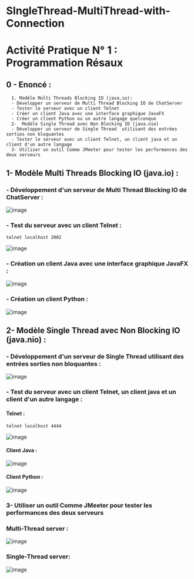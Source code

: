 # SIngleThread-MultiThread-with-Connection
# Activité Pratique N° 1 : Programmation Résaux
## 0 - Enoncé :
      1. Modèle Multi Threads Blocking IO (java.io):
      - Développer un serveur de Multi Thread Blocking IO de ChatServer
      - Tester le serveur avec un client Telnet
      - Créer un client Java avec une interface graphique JavaFX
      - Créer un client Python ou un autre langage quelconque
      2-  Modèle Single Thread avec Non Blocking IO (java.nio)
      - Développer un serveur de Single Thread  utilisant des entrées sorties non bloquantes 
      - Tester le serveur avec un client Telnet, un client java et un client d'un autre langage
      3- Utiliser un outil Comme JMeeter pour tester les performances des deux serveurs

## 1-  Modèle Multi Threads Blocking IO (java.io) : 

### - Développement d'un serveur de Multi Thread Blocking IO de ChatServer :
![image](https://user-images.githubusercontent.com/82038554/227289397-fae55f10-75f8-410f-8b59-9af76f58e031.png)

### - Test du serveur avec un client Telnet :
    telnet localhost 2002
![image](https://user-images.githubusercontent.com/82038554/227297722-d2a77a2e-1102-4975-a7be-ebca913b1a79.png)

### - Création un client Java avec une interface graphique JavaFX :
![image](https://user-images.githubusercontent.com/82038554/227290658-783adb65-812e-4183-9643-0b7428749f6a.png)

### - Création un client Python :
![image](https://user-images.githubusercontent.com/82038554/227291581-5bdb98ab-8fa9-4caf-a84d-2b2a0faa1e69.png)

## 2- Modèle Single Thread avec Non Blocking IO (java.nio) : 

### - Développement d'un serveur de Single Thread  utilisant des entrées sorties non bloquantes :
![image](https://user-images.githubusercontent.com/82038554/227294297-5216e5b3-563b-486e-a2d9-7a04e9605e50.png)

### - Test du serveur avec un client Telnet, un client java et un client d'un autre langage :
#### Telnet :
    telnet localhost 4444
![image](https://user-images.githubusercontent.com/82038554/227296035-1486e42b-4150-44be-a435-967a6179e356.png)

#### Client Java :
![image](https://user-images.githubusercontent.com/82038554/227294859-018dec48-54fe-4c73-9fcc-d78f7126ec86.png)

#### Client Python :
![image](https://user-images.githubusercontent.com/82038554/227295223-a2c44f60-eb63-4c7a-a31d-6232898cc36d.png)

### 3- Utiliser un outil Comme JMeeter pour tester les performances des deux serveurs

### Multi-Thread server :
![image](https://user-images.githubusercontent.com/82038554/227378746-971d5a72-88bf-43d8-9759-af5e9c068237.png)

### Single-Thread server:
![image](https://user-images.githubusercontent.com/82038554/227378973-fa44b092-c5fb-46bd-9ddf-259ef3365a88.png)

